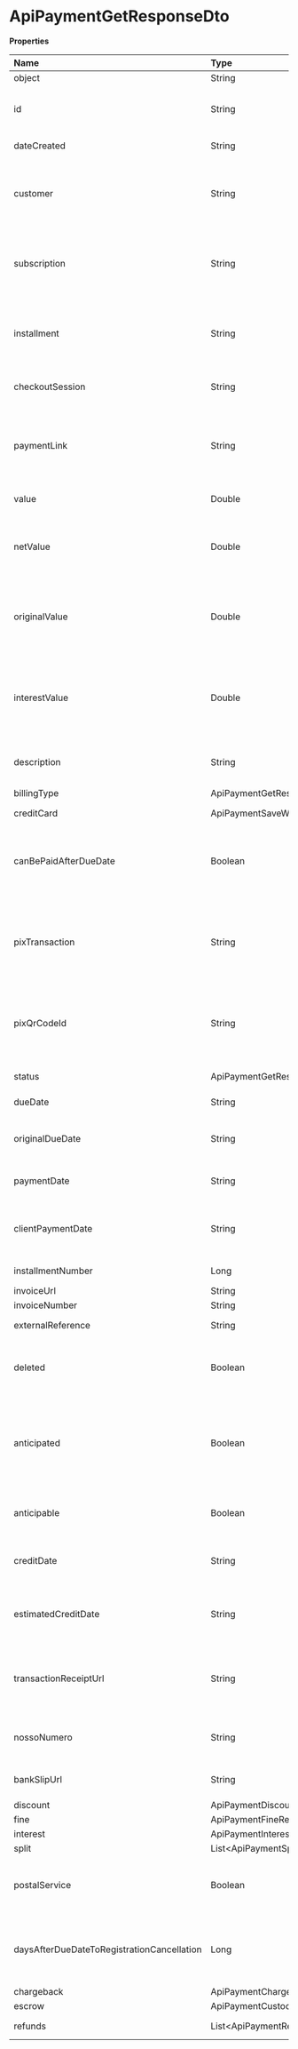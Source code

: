 # ApiPaymentGetResponseDto

**Properties**

| Name                                       | Type                                      | Required | Description                                                                          |
| :----------------------------------------- | :---------------------------------------- | :------- | :----------------------------------------------------------------------------------- |
| object                                     | String                                    | ❌       | Object type                                                                          |
| id                                         | String                                    | ❌       | Unique payment identifier in Asaas                                                   |
| dateCreated                                | String                                    | ❌       | Payment creation date                                                                |
| customer                                   | String                                    | ❌       | Unique identifier of the customer to whom the payment belongs                        |
| subscription                               | String                                    | ❌       | Unique subscription identifier (when recurring billing)                              |
| installment                                | String                                    | ❌       | Unique installment identifier (when billing in installments)                         |
| checkoutSession                            | String                                    | ❌       | Unique checkout identifier                                                           |
| paymentLink                                | String                                    | ❌       | Unique identifier of the payments link to which the payment belongs                  |
| value                                      | Double                                    | ❌       | Payment amount                                                                       |
| netValue                                   | Double                                    | ❌       | Net value of the charge after discounting the Asaas fee                              |
| originalValue                              | Double                                    | ❌       | Original amount of charge (filled when paid with interest and fine)                  |
| interestValue                              | Double                                    | ❌       | Calculated amount of interest and fine that must be paid after the charge is due     |
| description                                | String                                    | ❌       | Description of the payment                                                           |
| billingType                                | ApiPaymentGetResponseBillingType          | ❌       | Payment billing type                                                                 |
| creditCard                                 | ApiPaymentSaveWithCreditCardCreditCardDto | ❌       |                                                                                      |
| canBePaidAfterDueDate                      | Boolean                                   | ❌       | Informs whether the charge can be paid after the due date (Only for bank slip)       |
| pixTransaction                             | String                                    | ❌       | Unique identifier of the Pix transaction to which the payment belongs                |
| pixQrCodeId                                | String                                    | ❌       | Unique identifier of the static QrCode generated for a given Pix key                 |
| status                                     | ApiPaymentGetResponsePaymentStatus        | ❌       | Payment status                                                                       |
| dueDate                                    | String                                    | ❌       | Payment due date                                                                     |
| originalDueDate                            | String                                    | ❌       | Original due date upon creation of the payment                                       |
| paymentDate                                | String                                    | ❌       | Payment date on Asaas                                                                |
| clientPaymentDate                          | String                                    | ❌       | Date on which the customer paid the bank slip                                        |
| installmentNumber                          | Long                                      | ❌       | Parcel number                                                                        |
| invoiceUrl                                 | String                                    | ❌       | Invoice URL                                                                          |
| invoiceNumber                              | String                                    | ❌       | Bill number                                                                          |
| externalReference                          | String                                    | ❌       | Free search field                                                                    |
| deleted                                    | Boolean                                   | ❌       | Determines if the payment has been removed                                           |
| anticipated                                | Boolean                                   | ❌       | Defines whether the charge was anticipated or is in the process of being anticipated |
| anticipable                                | Boolean                                   | ❌       | Determines whether the charge is anticipated                                         |
| creditDate                                 | String                                    | ❌       | Date when the credit became available                                                |
| estimatedCreditDate                        | String                                    | ❌       | Estimated date when the credit will be available                                     |
| transactionReceiptUrl                      | String                                    | ❌       | URL of proof of confirmation, receipt, reversal or removal                           |
| nossoNumero                                | String                                    | ❌       | Unique identification of the bank slip                                               |
| bankSlipUrl                                | String                                    | ❌       | URL to download the bank slip                                                        |
| discount                                   | ApiPaymentDiscountDto                     | ❌       |                                                                                      |
| fine                                       | ApiPaymentFineResponseDto                 | ❌       |                                                                                      |
| interest                                   | ApiPaymentInterestResponseDto             | ❌       |                                                                                      |
| split                                      | List\<ApiPaymentSplitGetResponseDto\>     | ❌       | Split Settings                                                                       |
| postalService                              | Boolean                                   | ❌       | Define whether the payment will be sent via post                                     |
| daysAfterDueDateToRegistrationCancellation | Long                                      | ❌       | Days after registration cancellation deadline (only for bank slip)                   |
| chargeback                                 | ApiPaymentChargebackResponseDto           | ❌       |                                                                                      |
| escrow                                     | ApiPaymentCustodyGetResponseDto           | ❌       |                                                                                      |
| refunds                                    | List\<ApiPaymentRefundGetResponseDto\>    | ❌       | Refunds information                                                                  |

<!-- This file was generated by liblab | https://liblab.com/ -->
